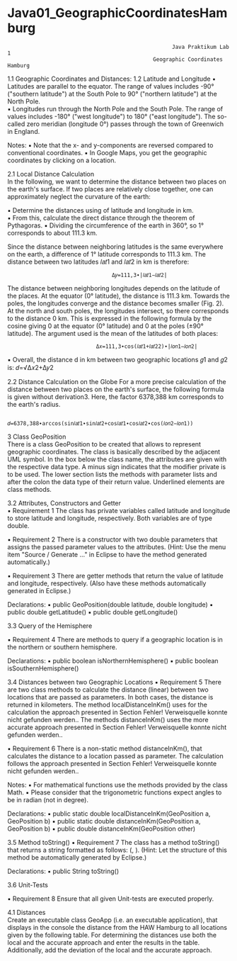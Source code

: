 # Java01_GeographicCoordinatesHamburg

                                                        Java Praktikum Lab 1 
                                                  Geographic Coordinates Hamburg
 
 
1.1 Geographic Coordinates and Distances: 
1.2 Latitude and Longitude
▪ Latitudes are parallel to the equator. The range of values includes -90° ("southern latitude") at the South Pole to 90° ("northern latitude") at the North Pole.  
▪ Longitudes run through the North Pole and the South Pole. The range of values includes  -180° ("west longitude") to 180° ("east longitude"). The so-called zero meridian (longitude 0°) passes through the town of Greenwich in England. 

Notes:
▪ Note that the x- and y-components are reversed compared to conventional coordinates.
▪ In Google Maps, you get the geographic coordinates by clicking on a location.

2.1 Local Distance Calculation  
In the following, we want to determine the distance between two places on the earth's surface.
If two places are relatively close together, one can approximately neglect the curvature of the earth:    

▪ Determine the distances using of latitude and longitude in km.  
▪ From this, calculate the direct distance through the theorem of Pythagoras. 
▪ Dividing the circumference of the earth in 360°, so 1° corresponds to about 111.3 km.

Since the distance between neighboring latitudes is the same everywhere on the earth, a difference of 1° latitude corresponds to 111.3 km. The distance between two latitudes 𝑙𝑎𝑡1 and 𝑙𝑎𝑡2 in km is therefore: 


                                     Δ𝑦=111,3∙|𝑙𝑎𝑡1−𝑙𝑎𝑡2|  

The distance between neighboring longitudes depends on the latitude of the places. At the equator (0° latitude), the distance is 111.3 km. Towards the poles, the longitudes converge and the distance becomes smaller (Fig. 2). At the north and south poles, the longitudes intersect, so there corresponds to the distance 0 km. This is expressed in the following formula by the cosine giving 0 at the equator (0° latitude) and 0 at the poles (±90° latitude). The argument used is the mean of the latitudes of both places: 


                                Δ𝑥=111,3∙cos(𝑙𝑎𝑡1+𝑙𝑎𝑡22)∙|𝑙𝑜𝑛1−𝑙𝑜𝑛2| 


▪ Overall, the distance d in km between two geographic locations 𝑔1 and 𝑔2 is:  𝑑=√Δ𝑥2+Δ𝑦2  

2.2 Distance Calculation on the Globe 
For a more precise calculation of the distance between two places on the earth's surface, the following formula is given without derivation3. Here, the factor 6378,388 km corresponds to the earth's radius. 

                     𝑑=6378,388∙arccos(sin𝑙𝑎𝑡1∙sin𝑙𝑎𝑡2+cos𝑙𝑎𝑡1∙cos𝑙𝑎𝑡2∙cos(𝑙𝑜𝑛2−𝑙𝑜𝑛1)) 

3 Class GeoPosition  
There is a class GeoPosition to be created that allows to represent geographic coordinates. The class is basically described by the adjacent UML symbol. In the box below the class name, the attributes are given with the respective data type. A minus sign indicates that the modifier private is to be used. The lower section lists the methods with parameter lists and after the colon the data type of their return value. Underlined elements are class methods. 



3.2 Attributes, Constructors and Getter  
▪ Requirement 1 The class has private variables called latitude and longitude to store latitude and longitude, respectively. Both variables are of type double.      

▪ Requirement 2 There is a constructor with two double parameters that assigns the passed parameter values to the attributes. (Hint: Use the menu item "Source / Generate ..." in Eclipse to have the method generated automatically.)   

▪ Requirement 3 There are getter methods that return the value of latitude and longitude, respectively. (Also have these methods automatically generated in Eclipse.)  

Declarations:          ▪ public GeoPosition(double latitude, double longitude)
                       ▪ public double getLatitude() 
                       ▪ public double getLongitude() 
                
                
3.3 Query of the Hemisphere     

▪ Requirement 4 There are methods to query if a geographic location is in the northern or southern hemisphere. 

Declarations:         ▪ public boolean isNorthernHemisphere()
                      ▪ public boolean isSouthernHemisphere() 


3.4 Distances between two Geographic Locations 
▪ Requirement 5 There are two class methods to calculate the distance (linear) between two locations that are passed as parameters. In both cases, the distance is returned in kilometers. The method localDistanceInKm() uses for the calculation the approach presented in Section Fehler! Verweisquelle konnte nicht gefunden werden.. The methods distanceInKm() uses the more accurate approach presented in Section Fehler! Verweisquelle konnte nicht gefunden werden.. 

▪ Requirement 6 There is a non-static method distanceInKm(), that calculates the distance to a location passed as parameter. The calculation follows the approach presented in Section Fehler! Verweisquelle konnte nicht gefunden werden.. 

Notes:  ▪ For mathematical functions use the methods provided by the class Math.
        ▪ Please consider that the trigonometric functions expect angles to be in radian (not in degree).

Declarations:      ▪ public static double localDistanceInKm(GeoPosition a, GeoPosition b) 
                   ▪ public static double distanceInKm(GeoPosition a, GeoPosition b) 
                   ▪ public double distanceInKm(GeoPosition other) 
               
              
3.5 Method toString() 
▪ Requirement 7 The class has a method toString() that returns a string formatted as follows: (, ). (Hint: Let the structure of this method be automatically generated by Eclipse.) 

Declarations:      ▪ public String toString()  

3.6 Unit-Tests 

▪ Requirement 8 Ensure that all given Unit-tests are executed properly. 

4.1 Distances  
Create an executable class GeoApp (i.e. an executable application), that displays in the console the distance from the HAW Hamburg to all locations given by the following table. For determining the distances use both the local and the accurate approach and enter the results in the table. Additionally, add the deviation of the local and the accurate approach.
